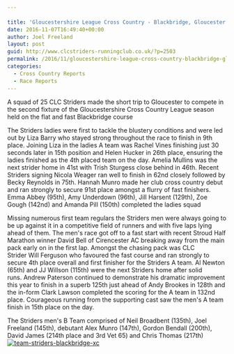 ```yaml
---

title: 'Gloucestershire League Cross Country - Blackbridge, Gloucester  - 05/11/2016'
date: 2016-11-07T16:49:40+00:00
author: Joel Freeland
layout: post
guid: http://www.clcstriders-runningclub.co.uk/?p=2503
permalink: /2016/11/gloucestershire-league-cross-country-blackbridge-gloucester-05112016/
categories:
  - Cross Country Reports
  - Race Reports
---
```

A squad of 25 CLC Striders made the short trip to Gloucester to compete in the second fixture of the Gloucestershire Cross Country League season held on the flat and fast Blackbridge course

The Striders ladies were first to tackle the blustery conditions and were led out by Liza Barry who stayed strong throughout the race to finish in 9th place. Joining Liza in the ladies A team was Rachel Vines finishing just 30 seconds later in 15th position and Helen Hucker in 26th place, ensuring the ladies finished as the 4th placed team on the day. Amelia Mullins was the next strider home in 41st with Trish Sturgess close behind in 46th. Recent Striders signing Nicola Weager ran well to finish in 62nd closely followed by Becky Reynolds in 75th. Hannah Munro made her club cross country debut and ran strongly to secure 91st place amongst a flurry of fast finishers. Emma Abbey (95th), Amy Underdown (96th), Jill Harsent (129th), Zoe Gough (142nd) and Amanda Pill (150th) completed the ladies squad

Missing numerous first team regulars the Striders men were always going to be up against it in a competitive field of runners and with five laps lying ahead of them. The men's race got off to a fast start with recent Stroud Half Marathon winner David Bell of Cirencester AC breaking away from the main pack early on in the first lap. Amongst the chasing pack was CLC Strider Will Ferguson who favoured the fast course and ran strongly to secure 4th place overall and first finisher for the Striders A team. Al Newton (65th) and JJ Willson (115th) were the next Striders home after solid runs. Andrew Paterson continued to demonstrate his dramatic improvement this year to finish in a superb 125th just ahead of Andy Brookes in 128th and the in-form Clark Lawson completed the scoring for the A team in 132nd place. Courageous running from the supporting cast saw the men's A team finish in 15th place on the day.

The Striders men's B Team comprised of Neil Broadbent (135th), Joel Freeland (145th), debutant Alex Munro (147th), Gordon Bendall (200th), David James (214th place and 3rd Vet 65) and Chris Thomas (217th)[<img class="aligncenter wp-image-2504" src="/Images/2016/11/Team-Striders-Blackbridge-XC.jpg" alt="team-striders-blackbridge-xc" width="654" height="367" srcset="/Images/2016/11/Team-Striders-Blackbridge-XC.jpg 960w, /Images/2016/11/Team-Striders-Blackbridge-XC-300x169.jpg 300w, /Images/2016/11/Team-Striders-Blackbridge-XC-768x432.jpg 768w" sizes="(max-width: 654px) 100vw, 654px" />](/Images/2016/11/Team-Striders-Blackbridge-XC.jpg)
